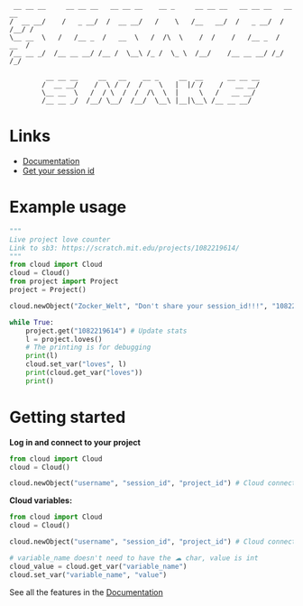```
 __ __ __     __ __ __   __ __ __    __ _     __ __ __   __ __ __   __   __
/  __ __/    /   _ __/  /  __ __/   /    \   /__   __/  /   _ __/  / /__/ /     
\__ __  \   /   /__ _  /   __  \   /  /\  \    /  /    /   /__ _  /  __  /    
/__ __ _/  /__ __ __/ /__ /  \__\ /_ /  \_ \  /__/    /__ __ __/ /_/  /_/

         __ __ __     __   __    __ _     __  __      __ __ __
        /  __ __/    /  \ /  /  /    \   |  |/ /    /   __ __/
        \__ __  \   /  / \  /  /  /\  \  |     \   /   __ __/
        /__ __ _/  /__/ \__/  /__/  \__\ |__|\__\ /__ __ __/
```

# Links
- [Documentation](https://github.com/Zocker-Welt/ScratchSnake/wiki)
- [Get your session id](https://github.com/Zocker-Welt/ScratchSnake/wiki/Get-your-session-id)

# Example usage
```python
"""
Live project love counter
Link to sb3: https://scratch.mit.edu/projects/1082219614/
"""
from cloud import Cloud
cloud = Cloud()
from project import Project
project = Project()

cloud.newObject("Zocker_Welt", "Don't share your session_id!!!", "1082219614") # Cloud connection

while True:
    project.get("1082219614") # Update stats
    l = project.loves()
    # The printing is for debugging
    print(l)
    cloud.set_var("loves", l)
    print(cloud.get_var("loves"))
    print()
```

# Getting started
**Log in and connect to your project**
```python
from cloud import Cloud
cloud = Cloud()

cloud.newObject("username", "session_id", "project_id") # Cloud connection
```
**Cloud variables:**
```python
from cloud import Cloud
cloud = Cloud()

cloud.newObject("username", "session_id", "project_id") # Cloud connection

# variable_name doesn't need to have the ☁ char, value is int
cloud_value = cloud.get_var("variable_name")
cloud.set_var("variable_name", "value")
```
See all the features in the [Documentation](https://github.com/Zocker-Welt/ScratchSnake/wiki)
